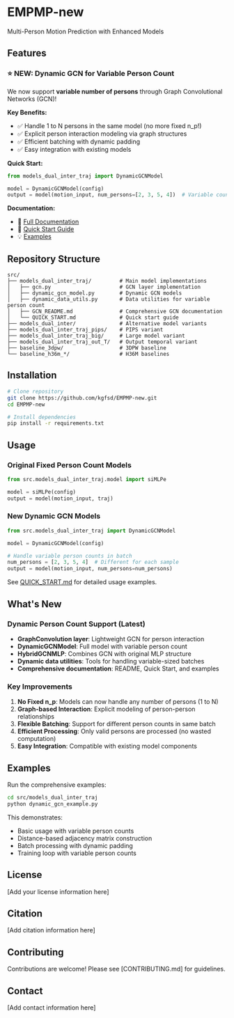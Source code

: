 # EMPMP-new

Multi-Person Motion Prediction with Enhanced Models

## Features

### ⭐ NEW: Dynamic GCN for Variable Person Count

We now support **variable number of persons** through Graph Convolutional Networks (GCN)! 

**Key Benefits:**
- ✅ Handle 1 to N persons in the same model (no more fixed n_p!)
- ✅ Explicit person interaction modeling via graph structures
- ✅ Efficient batching with dynamic padding
- ✅ Easy integration with existing models

**Quick Start:**
```python
from models_dual_inter_traj import DynamicGCNModel

model = DynamicGCNModel(config)
output = model(motion_input, num_persons=[2, 3, 5, 4])  # Variable counts!
```

**Documentation:**
- 📖 [Full Documentation](src/models_dual_inter_traj/GCN_README.md)
- 🚀 [Quick Start Guide](src/models_dual_inter_traj/QUICK_START.md)
- 💡 [Examples](src/models_dual_inter_traj/dynamic_gcn_example.py)

## Repository Structure

```
src/
├── models_dual_inter_traj/         # Main model implementations
│   ├── gcn.py                      # GCN layer implementation
│   ├── dynamic_gcn_model.py        # Dynamic GCN models
│   ├── dynamic_data_utils.py       # Data utilities for variable person count
│   ├── GCN_README.md               # Comprehensive GCN documentation
│   └── QUICK_START.md              # Quick start guide
├── models_dual_inter/              # Alternative model variants
├── models_dual_inter_traj_pips/    # PIPS variant
├── models_dual_inter_traj_big/     # Large model variant
├── models_dual_inter_traj_out_T/   # Output temporal variant
├── baseline_3dpw/                  # 3DPW baseline
└── baseline_h36m_*/                # H36M baselines
```

## Installation

```bash
# Clone repository
git clone https://github.com/kgfsd/EMPMP-new.git
cd EMPMP-new

# Install dependencies
pip install -r requirements.txt
```

## Usage

### Original Fixed Person Count Models

```python
from src.models_dual_inter_traj.model import siMLPe

model = siMLPe(config)
output = model(motion_input, traj)
```

### New Dynamic GCN Models

```python
from src.models_dual_inter_traj import DynamicGCNModel

model = DynamicGCNModel(config)

# Handle variable person counts in batch
num_persons = [2, 3, 5, 4]  # Different for each sample
output = model(motion_input, num_persons=num_persons)
```

See [QUICK_START.md](src/models_dual_inter_traj/QUICK_START.md) for detailed usage examples.

## What's New

### Dynamic Person Count Support (Latest)

- **GraphConvolution layer**: Lightweight GCN for person interaction
- **DynamicGCNModel**: Full model with variable person count
- **HybridGCNMLP**: Combines GCN with original MLP structure
- **Dynamic data utilities**: Tools for handling variable-sized batches
- **Comprehensive documentation**: README, Quick Start, and examples

### Key Improvements

1. **No Fixed n_p**: Models can now handle any number of persons (1 to N)
2. **Graph-based Interaction**: Explicit modeling of person-person relationships
3. **Flexible Batching**: Support for different person counts in same batch
4. **Efficient Processing**: Only valid persons are processed (no wasted computation)
5. **Easy Integration**: Compatible with existing model components

## Examples

Run the comprehensive examples:

```bash
cd src/models_dual_inter_traj
python dynamic_gcn_example.py
```

This demonstrates:
- Basic usage with variable person counts
- Distance-based adjacency matrix construction
- Batch processing with dynamic padding
- Training loop with variable person counts

## License

[Add your license information here]

## Citation

[Add citation information here]

## Contributing

Contributions are welcome! Please see [CONTRIBUTING.md] for guidelines.

## Contact

[Add contact information here]